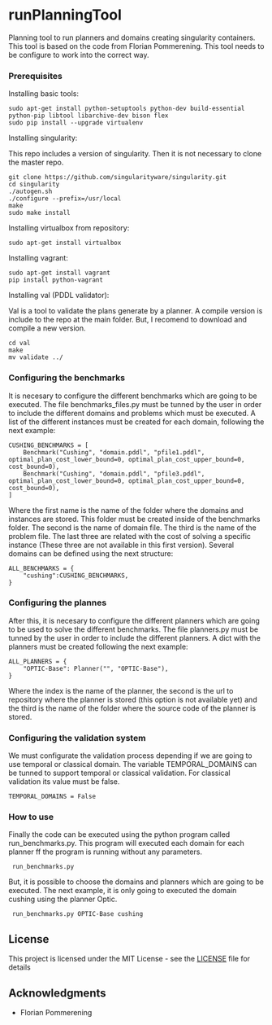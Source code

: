 # runPlanningTool

Planning tool to run planners and domains creating singularity containers. This tool is based on the code from Florian Pommerening. This tool needs to be configure to work into the correct way. 

### Prerequisites

Installing basic tools:

```
sudo apt-get install python-setuptools python-dev build-essential python-pip libtool libarchive-dev bison flex
sudo pip install --upgrade virtualenv 
```

Installing singularity:

This repo includes a version of singularity. Then it is not necessary to clone the master repo. 

```
git clone https://github.com/singularityware/singularity.git
cd singularity
./autogen.sh
./configure --prefix=/usr/local
make
sudo make install
```

Installing virtualbox from repository:

```
sudo apt-get install virtualbox
```

Installing vagrant:

```
sudo apt-get install vagrant
pip install python-vagrant
```

Installing val (PDDL validator):

Val is a tool to validate the plans generate by a planner. A compile version is include to the repo at the main folder. But, I recomend to download and compile a new version.

```
cd val
make
mv validate ../
```

### Configuring the benchmarks

It is necesary to configure the different benchmarks which are going to be executed. The file benchmarks_files.py must be tunned by the user in order to include the different domains and problems which must be executed. A list of the different instances must be created for each domain, following the next example:

```
CUSHING_BENCHMARKS = [
    Benchmark("Cushing", "domain.pddl", "pfile1.pddl", optimal_plan_cost_lower_bound=0, optimal_plan_cost_upper_bound=0, cost_bound=0),
    Benchmark("Cushing", "domain.pddl", "pfile3.pddl", optimal_plan_cost_lower_bound=0, optimal_plan_cost_upper_bound=0, cost_bound=0),
]
```

Where the first name is the name of the folder where the domains and instances are stored. This folder must be created inside of the benchmarks folder. The second is the name of domain file. The third is the name of the problem file. The last three are related with the cost of solving a specific instance (These three are not available in this first version). Several domains can be defined using the next structure:

```
ALL_BENCHMARKS = {
    "cushing":CUSHING_BENCHMARKS,
}
```

### Configuring the plannes

After this, it is necesary to configure the different planners which are going to be used to solve the different benchmarks. The file planners.py must be tunned by the user in order to include the different planners. A dict with the planners must be created following the next example:

```
ALL_PLANNERS = {
    "OPTIC-Base": Planner("", "OPTIC-Base"),
}
```

Where the index is the name of the planner, the second is the url to repository where the planner is stored (this option is not available yet) and the third is the name of the folder where the source code of the planner is stored. 

### Configuring the validation system

We must configurate the validation process depending if we are going to use temporal or classical domain. The variable TEMPORAL_DOMAINS can be tunned to support temporal or classical validation. For classical validation its value must be false. 

```
TEMPORAL_DOMAINS = False
```


### How to use

Finally the code can be executed using the python program called run_benchmarks.py. This program will executed each domain for each planner ff the program is running without any parameters. 

```
 run_benchmarks.py
```

But, it is possible to choose the domains and planners which are going to be executed. The next example, it is only going to executed the domain cushing using the planner Optic.  

```
 run_benchmarks.py OPTIC-Base cushing
```

## License

This project is licensed under the MIT License - see the [LICENSE](LICENSE) file for details

## Acknowledgments
* Florian Pommerening
